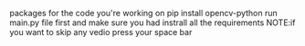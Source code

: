 
packages for the code you're working on
pip install opencv-python
run main.py file first and make sure you had instrall all the requirements 
NOTE:if you want to skip any vedio press your space bar
